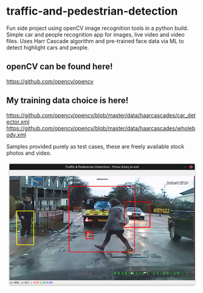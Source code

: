 # traffic-and-pedestrian-detection

Fun side project using openCV image recognition tools in a python build. Simple car and people recognition app for images, live video and video files. Uses Harr Cascade algorithm and pre-trained face data via ML to detect highlight cars and people.

## openCV can be found here!
https://github.com/opencv/opencv

## My training data choice is here!
https://github.com/opencv/opencv/blob/master/data/haarcascades/car_detector.xml
https://github.com/opencv/opencv/blob/master/data/haarcascades/wholebody.xml

Samples provided purely as test cases, these are freely available stock photos and video.

![alt text](/images/traffic_pedestrian_detection.png)